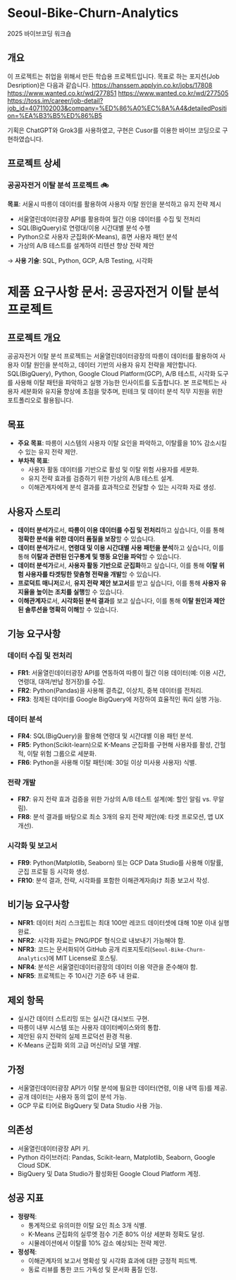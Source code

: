 # Seoul-Bike-Churn-Analytics
2025 바이브코딩 워크숍

## 개요
이 프로젝트는 취업을 위해서 만든 학습용 프로젝트입니다.
목표로 하는 포지션(Job Desription)은 다음과 같습니다.
https://hanssem.applyin.co.kr/jobs/17808
https://www.wanted.co.kr/wd/277851 
https://www.wanted.co.kr/wd/277505
https://toss.im/career/job-detail?job_id=4071102003&company=%ED%86%A0%EC%8A%A4&detailedPosition=%EA%B3%B5%ED%86%B5

기획은 ChatGPT와 Grok3를 사용하였고, 구현은 Cusor를 이용한 바이브 코딩으로 구현하였습니다.

## 프로젝트 상세

### 공공자전거 이탈 분석 프로젝트 🚲  
**목표**: 서울시 따릉이 데이터를 활용하여 사용자 이탈 원인을 분석하고 유지 전략 제시  
- 서울열린데이터광장 API를 활용하여 월간 이용 데이터를 수집 및 전처리  
- SQL(BigQuery)로 연령대/이용 시간대별 분석 수행  
- Python으로 사용자 군집화(K-Means), 휴면 사용자 패턴 분석  
- 가상의 A/B 테스트를 설계하여 리텐션 향상 전략 제안  

→ **사용 기술**: SQL, Python, GCP, A/B Testing, 시각화  

# 제품 요구사항 문서: 공공자전거 이탈 분석 프로젝트

## 프로젝트 개요
공공자전거 이탈 분석 프로젝트는 서울열린데이터광장의 따릉이 데이터를 활용하여 사용자 이탈 원인을 분석하고, 데이터 기반의 사용자 유지 전략을 제안합니다. SQL(BigQuery), Python, Google Cloud Platform(GCP), A/B 테스트, 시각화 도구를 사용해 이탈 패턴을 파악하고 실행 가능한 인사이트를 도출합니다. 본 프로젝트는 사용자 세분화와 유지율 향상에 초점을 맞추며, 핀테크 및 데이터 분석 직무 지원을 위한 포트폴리오로 활용됩니다.

## 목표
- **주요 목표**: 따릉이 시스템의 사용자 이탈 요인을 파악하고, 이탈률을 10% 감소시킬 수 있는 유지 전략 제안.
- **부차적 목표**:
  - 사용자 활동 데이터를 기반으로 활성 및 이탈 위험 사용자를 세분화.
  - 유지 전략 효과를 검증하기 위한 가상의 A/B 테스트 설계.
  - 이해관계자에게 분석 결과를 효과적으로 전달할 수 있는 시각화 자료 생성.

## 사용자 스토리
- **데이터 분석가**로서, **따릉이 이용 데이터를 수집 및 전처리**하고 싶습니다, 이를 통해 **정확한 분석을 위한 데이터 품질을 보장**할 수 있습니다.
- **데이터 분석가**로서, **연령대 및 이용 시간대별 사용 패턴을 분석**하고 싶습니다, 이를 통해 **이탈과 관련된 인구통계 및 행동 요인을 파악**할 수 있습니다.
- **데이터 분석가**로서, **사용자 활동 기반으로 군집화**하고 싶습니다, 이를 통해 **이탈 위험 사용자를 타겟팅한 맞춤형 전략을 개발**할 수 있습니다.
- **프로덕트 매니저**로서, **유지 전략 제안 보고서**를 받고 싶습니다, 이를 통해 **사용자 유지율을 높이는 조치를 실행**할 수 있습니다.
- **이해관계자**로서, **시각화된 분석 결과**를 보고 싶습니다, 이를 통해 **이탈 원인과 제안된 솔루션을 명확히 이해**할 수 있습니다.

## 기능 요구사항

### 데이터 수집 및 전처리
- **FR1**: 서울열린데이터광장 API를 연동하여 따릉이 월간 이용 데이터(예: 이용 시간, 연령대, 대여/반납 정거장)를 수집.
- **FR2**: Python(Pandas)을 사용해 결측값, 이상치, 중복 데이터를 전처리.
- **FR3**: 정제된 데이터를 Google BigQuery에 저장하여 효율적인 쿼리 실행 가능.

### 데이터 분석
- **FR4**: SQL(BigQuery)을 활용해 연령대 및 시간대별 이용 패턴 분석.
- **FR5**: Python(Scikit-learn)으로 K-Means 군집화를 구현해 사용자를 활성, 간헐적, 이탈 위험 그룹으로 세분화.
- **FR6**: Python을 사용해 이탈 패턴(예: 30일 이상 미사용 사용자) 식별.

### 전략 개발
- **FR7**: 유지 전략 효과 검증을 위한 가상의 A/B 테스트 설계(예: 할인 알림 vs. 무알림).
- **FR8**: 분석 결과를 바탕으로 최소 3개의 유지 전략 제안(예: 타겟 프로모션, 앱 UX 개선).

### 시각화 및 보고서
- **FR9**: Python(Matplotlib, Seaborn) 또는 GCP Data Studio를 사용해 이탈률, 군집 프로필 등 시각화 생성.
- **FR10**: 분석 결과, 전략, 시각화를 포함한 이해관계자向け 최종 보고서 작성.

## 비기능 요구사항
- **NFR1**: 데이터 처리 스크립트는 최대 100만 레코드 데이터셋에 대해 10분 이내 실행 완료.
- **NFR2**: 시각화 자료는 PNG/PDF 형식으로 내보내기 가능해야 함.
- **NFR3**: 코드는 문서화되어 GitHub 공개 리포지토리(`Seoul-Bike-Churn-Analytics`)에 MIT License로 호스팅.
- **NFR4**: 분석은 서울열린데이터광장의 데이터 이용 약관을 준수해야 함.
- **NFR5**: 프로젝트는 주 10시간 기준 6주 내 완료.

## 제외 항목
- 실시간 데이터 스트리밍 또는 실시간 대시보드 구현.
- 따릉이 내부 시스템 또는 사용자 데이터베이스와의 통합.
- 제안된 유지 전략의 실제 프로덕션 환경 적용.
- K-Means 군집화 외의 고급 머신러닝 모델 개발.

## 가정
- 서울열린데이터광장 API가 이탈 분석에 필요한 데이터(연령, 이용 내역 등)를 제공.
- 공개 데이터는 사용자 동의 없이 분석 가능.
- GCP 무료 티어로 BigQuery 및 Data Studio 사용 가능.

## 의존성
- 서울열린데이터광장 API 키.
- Python 라이브러리: Pandas, Scikit-learn, Matplotlib, Seaborn, Google Cloud SDK.
- BigQuery 및 Data Studio가 활성화된 Google Cloud Platform 계정.

## 성공 지표
- **정량적**:
  - 통계적으로 유의미한 이탈 요인 최소 3개 식별.
  - K-Means 군집화의 실루엣 점수 기준 80% 이상 세분화 정확도 달성.
  - 시뮬레이션에서 이탈률 10% 감소 예상되는 전략 제안.
- **정성적**:
  - 이해관계자의 보고서 명확성 및 시각화 효과에 대한 긍정적 피드백.
  - 동료 리뷰를 통한 코드 가독성 및 문서화 품질 인정.



